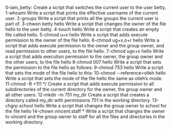 0-iam_betty:	Create a script that switches the current user to the user betty.
1-whoami	Write a script that prints the effective username of the current user.
2-groups	Write a script that prints all the groups the current user is part of.
3-chwon betty hello	Write a script that changes the owner of the file hello to the user betty.
4-touch hello	Write a script that creates an empty file called hello.
5-chmod u+x hello	Write a script that adds execute permission to the owner of the file hello.
6-chmod ug+x,o+r hello	Write a script that adds execute permission to the owner and the group owner, and read permission to other users, to the file hello.
7-chmod ugo+x hello	Write a script that adds execution permission to the owner, the group owner and the other users, to the file hello
8-chmod 007 hello	Write a script that sets the permission to the file hello as follows:
9-chmod 753 hello	Write a script that sets the mode of the file hello to this:
10-chmod --reference=olleh hello	Write a script that sets the mode of the file hello the same as olleh’s mode.
11-chmod -R +111 */	Create a script that adds execute permission to all subdirectories of the current directory for the owner, the group owner and all other users.
12-mkdir -m 751 my_dir	Create a script that creates a directory called my_dir with permissions 751 in the working directory.
13-chgrp school hello	Write a script that changes the group owner to school for the file hello
14-chown vincent:staff *	Write a script that changes the owner to vincent and the group owner to staff for all the files and directories in the working directory.
